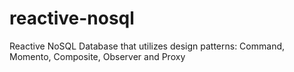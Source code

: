 # reactive-nosql
Reactive NoSQL Database that utilizes design patterns: Command, Momento, Composite, Observer and Proxy
